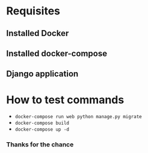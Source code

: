 # Requisites

## Installed Docker
## Installed docker-compose
## Django application

# How to test commands
- ```docker-compose run web python manage.py migrate```
- ```docker-compose build```
- ```docker-compose up -d```

### Thanks for the chance